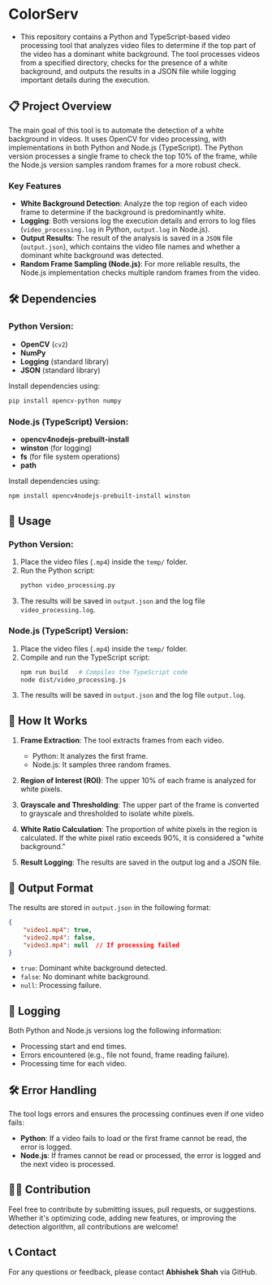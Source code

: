 # ColorServ

- This repository contains a Python and TypeScript-based video processing tool that analyzes video files to determine if the top part of the video has a dominant white background. The tool processes videos from a specified directory, checks for the presence of a white background, and outputs the results in a JSON file while logging important details during the execution.

## 📋 Project Overview

The main goal of this tool is to automate the detection of a white background in videos. It uses OpenCV for video processing, with implementations in both Python and Node.js (TypeScript). The Python version processes a single frame to check the top 10% of the frame, while the Node.js version samples random frames for a more robust check.

### Key Features
- **White Background Detection**: Analyze the top region of each video frame to determine if the background is predominantly white.
- **Logging**: Both versions log the execution details and errors to log files (`video_processing.log` in Python, `output.log` in Node.js).
- **Output Results**: The result of the analysis is saved in a `JSON` file (`output.json`), which contains the video file names and whether a dominant white background was detected.
- **Random Frame Sampling (Node.js)**: For more reliable results, the Node.js implementation checks multiple random frames from the video.

## 🛠️ Dependencies

### Python Version:
- **OpenCV** (`cv2`)
- **NumPy**
- **Logging** (standard library)
- **JSON** (standard library)

Install dependencies using:
```bash
pip install opencv-python numpy
```

### Node.js (TypeScript) Version:
- **opencv4nodejs-prebuilt-install**
- **winston** (for logging)
- **fs** (for file system operations)
- **path**

Install dependencies using:
```bash
npm install opencv4nodejs-prebuilt-install winston
```

## 🚀 Usage

### Python Version:
1. Place the video files (`.mp4`) inside the `temp/` folder.
2. Run the Python script:
   ```bash
   python video_processing.py
   ```
3. The results will be saved in `output.json` and the log file `video_processing.log`.

### Node.js (TypeScript) Version:
1. Place the video files (`.mp4`) inside the `temp/` folder.
2. Compile and run the TypeScript script:
   ```bash
   npm run build   # Compiles the TypeScript code
   node dist/video_processing.js
   ```
3. The results will be saved in `output.json` and the log file `output.log`.

## 🔧 How It Works

1. **Frame Extraction**: The tool extracts frames from each video.
   - Python: It analyzes the first frame.
   - Node.js: It samples three random frames.
   
2. **Region of Interest (ROI)**: The upper 10% of each frame is analyzed for white pixels.

3. **Grayscale and Thresholding**: The upper part of the frame is converted to grayscale and thresholded to isolate white pixels.

4. **White Ratio Calculation**: The proportion of white pixels in the region is calculated. If the white pixel ratio exceeds 90%, it is considered a "white background."

5. **Result Logging**: The results are saved in the output log and a JSON file.

## 📄 Output Format

The results are stored in `output.json` in the following format:

```json
{
    "video1.mp4": true,
    "video2.mp4": false,
    "video3.mp4": null  // If processing failed
}
```

- `true`: Dominant white background detected.
- `false`: No dominant white background.
- `null`: Processing failure.

## 📝 Logging

Both Python and Node.js versions log the following information:
- Processing start and end times.
- Errors encountered (e.g., file not found, frame reading failure).
- Processing time for each video.

## 🛠️ Error Handling

The tool logs errors and ensures the processing continues even if one video fails:
- **Python**: If a video fails to load or the first frame cannot be read, the error is logged.
- **Node.js**: If frames cannot be read or processed, the error is logged and the next video is processed.

## 👨‍💻 Contribution

Feel free to contribute by submitting issues, pull requests, or suggestions. Whether it's optimizing code, adding new features, or improving the detection algorithm, all contributions are welcome!

## 📞 Contact

For any questions or feedback, please contact **Abhishek Shah** via GitHub.
